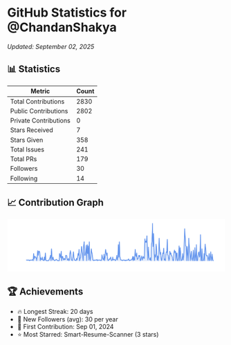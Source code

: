 # GitHub Statistics for @ChandanShakya
*Updated: September 02, 2025*

## 📊 Statistics
| Metric | Count |
|--------|--------|
| Total Contributions | 2830 |
| Public Contributions | 2802 |
| Private Contributions | 0 |
| Stars Received | 7 |
| Stars Given | 358 |
| Total Issues | 241 |
| Total PRs | 179 |
| Followers | 30 |
| Following | 14 |

## 📈 Contribution Graph

![Contribution Graph](./contribution_graph.png)

## 🏆 Achievements

- 🔥 Longest Streak: 20 days
- 👥 New Followers (avg): 30 per year
- 📅 First Contribution: Sep 01, 2024
- ⭐ Most Starred: Smart-Resume-Scanner (3 stars)
